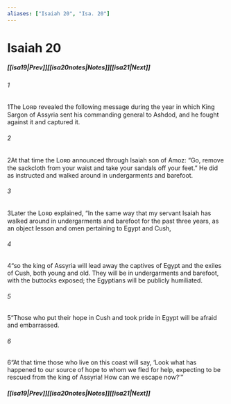 ```yaml
---
aliases: ["Isaiah 20", "Isa. 20"]
---
```

# Isaiah 20
##### <span class=arrow-left></span>[[isa19|Prev]]<span class=navigation-separator></span>[[isa20notes|Notes]]<span class=navigation-separator></span>[[isa21|Next]]<span class=arrow-right></span>
###### 1
<span class=verse-first>1</span>The Lᴏʀᴅ revealed the following message during the year in which King Sargon of Assyria sent his commanding general to Ashdod, and he fought against it and captured it.
###### 2
<span class=verse-body>2</span>At that time the Lᴏʀᴅ announced through Isaiah son of Amoz: “Go, remove the sackcloth from your waist and take your sandals off your feet.” He did as instructed and walked around in undergarments and barefoot.
###### 3
<span class=verse-body>3</span>Later the Lᴏʀᴅ explained, “In the same way that my servant Isaiah has walked around in undergarments and barefoot for the past three years, as an object lesson and omen pertaining to Egypt and Cush,
###### 4
<span class=verse-body>4</span>“so the king of Assyria will lead away the captives of Egypt and the exiles of Cush, both young and old. They will be in undergarments and barefoot, with the buttocks exposed; the Egyptians will be publicly humiliated.
###### 5
<span class=verse-body>5</span>“Those who put their hope in Cush and took pride in Egypt will be afraid and embarrassed.
###### 6
<span class=verse-body>6</span>“At that time those who live on this coast will say, ‘Look what has happened to our source of hope to whom we fled for help, expecting to be rescued from the king of Assyria! How can we escape now?’”
##### <span class=arrow-left></span>[[isa19|Prev]]<span class=navigation-separator></span>[[isa20notes|Notes]]<span class=navigation-separator></span>[[isa21|Next]]<span class=arrow-right></span>